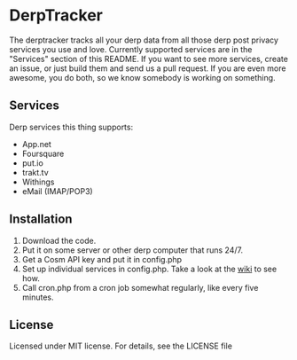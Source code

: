 # DerpTracker
The derptracker tracks all your derp data from all those derp post privacy services you use and love. Currently supported services are in the "Services" section of this README. If you want to see more services, create an issue, or just build them and send us a pull request. If you are even more awesome, you do both, so we know somebody is working on something.

## Services
Derp services this thing supports:
* App.net
* Foursquare
* put.io
* trakt.tv
* Withings
* eMail (IMAP/POP3)

## Installation
1. Download the code.
2. Put it on some server or other derp computer that runs 24/7.
3. Get a Cosm API key and put it in config.php
4. Set up individual services in config.php. Take a look at the [wiki](https://github.com/derpware/derptracker/wiki) to see how.
5. Call cron.php from a cron job somewhat regularly, like every five minutes.

## License
Licensed under MIT license. For details, see the LICENSE file
